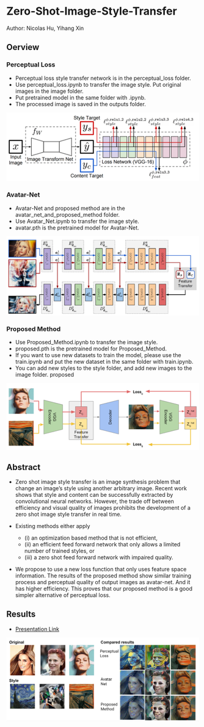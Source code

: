 # Zero-Shot-Image-Style-Transfer
Author: Nicolas Hu, Yihang Xin

## Oerview 
### Perceptual Loss 
- Perceptual loss style transfer network is in the perceptual_loss folder.
- Use perceptual_loss.ipynb to transfer the image style. Put original images in the image folder. 
- Put pretrained model in the same folder with .ipynb.
- The processed image is saved in the outputs folder.

![perceptual loss](./images/perceptual.png)

### Avatar-Net
- Avatar-Net and proposed method are in the avatar_net_and_proposed_method folder.
- Use Avatar_Net.ipynb to transfer the image style. 
- avatar.pth is the pretrained model for Avatar-Net. 

![avatar net](./images/avatar-net.png)

### Proposed Method
- Use Proposed_Method.ipynb to transfer the image style.
- proposed.pth is the pretrained model for Proposed_Method. 
- If you want to use new datasets to train the model, please use the train.ipynb and put the new dataset
in the same folder with train.ipynb.
- You can add new styles to the style folder, and add new images to the image folder. 
proposed

![proposed](./images/proposed.png)

## Abstract 
- Zero shot image style transfer is an image synthesis problem that change an image’s style using another arbitrary image. 
Recent work shows that style and content can be successfully extracted by convolutional neural networks. 
However, the trade off between efficiency and visual quality of images prohibits the development of a zero shot image style transfer in real time. 

- Existing methods either apply 
  - (i) an optimization based method that is not efficient, 
  - (ii) an efficient feed forward network that only allows a limited number of trained styles, or 
  - (iii) a zero shot feed forward network with impaired quality. 
- We propose to use a new loss function that only uses feature space information. 
The results of the proposed method show similar training process and perceptual quality of output images as avatar-net. And it has higher efficiency. This proves that our proposed method is a good simpler alternative of perceptual loss. 

## Results 
- [Presentation Link](https://docs.google.com/presentation/d/1jQWtSjd6Y1H9FeuHQEuKOgEE4PBP7_oRh4H8uOTbV-g/edit?usp=sharing)

![Comparison of all three models](./images/results_comparison.png)

